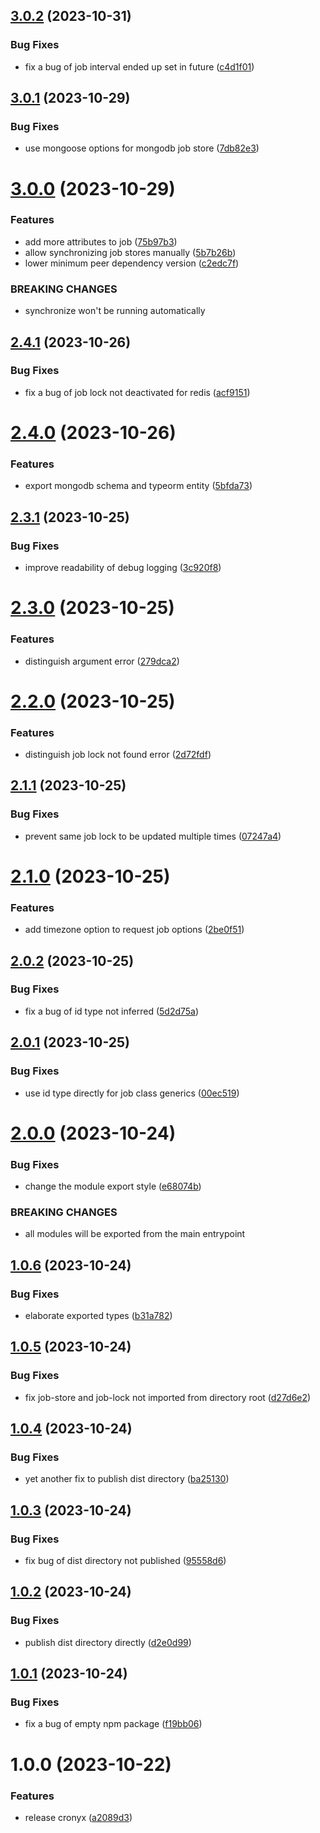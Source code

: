## [3.0.2](https://github.com/yujiosaka/Cronyx/compare/v3.0.1...v3.0.2) (2023-10-31)


### Bug Fixes

* fix a bug of job interval ended up set in future ([c4d1f01](https://github.com/yujiosaka/Cronyx/commit/c4d1f01c44075d581d7c2afa7c611e57126a4652))

## [3.0.1](https://github.com/yujiosaka/Cronyx/compare/v3.0.0...v3.0.1) (2023-10-29)


### Bug Fixes

* use mongoose options for mongodb job store ([7db82e3](https://github.com/yujiosaka/Cronyx/commit/7db82e3d9a62c29937e868307b43221cae2b8765))

# [3.0.0](https://github.com/yujiosaka/Cronyx/compare/v2.4.1...v3.0.0) (2023-10-29)


### Features

* add more attributes to job ([75b97b3](https://github.com/yujiosaka/Cronyx/commit/75b97b3b70e3fa513fdbc18065d59a02071618f5))
* allow synchronizing job stores manually ([5b7b26b](https://github.com/yujiosaka/Cronyx/commit/5b7b26bec151d0972a03d8f940f17c8d54a5166e))
* lower minimum peer dependency version ([c2edc7f](https://github.com/yujiosaka/Cronyx/commit/c2edc7f8e1bca7ba94f0c0411aa293c45ee4a6ef))


### BREAKING CHANGES

* synchronize won't be running automatically

## [2.4.1](https://github.com/yujiosaka/Cronyx/compare/v2.4.0...v2.4.1) (2023-10-26)


### Bug Fixes

* fix a bug of job lock not deactivated for redis ([acf9151](https://github.com/yujiosaka/Cronyx/commit/acf91512d120bf3c4d8891e2ab6620647729e602))

# [2.4.0](https://github.com/yujiosaka/Cronyx/compare/v2.3.1...v2.4.0) (2023-10-26)


### Features

* export mongodb schema and typeorm entity ([5bfda73](https://github.com/yujiosaka/Cronyx/commit/5bfda73828aa574b579d3d3dce8bcb61edd9f310))

## [2.3.1](https://github.com/yujiosaka/Cronyx/compare/v2.3.0...v2.3.1) (2023-10-25)


### Bug Fixes

* improve readability of debug logging ([3c920f8](https://github.com/yujiosaka/Cronyx/commit/3c920f8ce3aefb8f3167a8c5ec2b2f5a98e6b553))

# [2.3.0](https://github.com/yujiosaka/Cronyx/compare/v2.2.0...v2.3.0) (2023-10-25)


### Features

* distinguish argument error ([279dca2](https://github.com/yujiosaka/Cronyx/commit/279dca27bdd777574d1d932eba4dc4f17a76b502))

# [2.2.0](https://github.com/yujiosaka/Cronyx/compare/v2.1.1...v2.2.0) (2023-10-25)


### Features

* distinguish job lock not found error ([2d72fdf](https://github.com/yujiosaka/Cronyx/commit/2d72fdfe6fc970c4ae9514c8df0d46664a5cce2c))

## [2.1.1](https://github.com/yujiosaka/Cronyx/compare/v2.1.0...v2.1.1) (2023-10-25)


### Bug Fixes

* prevent same job lock to be updated multiple times ([07247a4](https://github.com/yujiosaka/Cronyx/commit/07247a46ebd7a19ae11c6d5af8445d159150d2c6))

# [2.1.0](https://github.com/yujiosaka/Cronyx/compare/v2.0.2...v2.1.0) (2023-10-25)


### Features

* add timezone option to request job options ([2be0f51](https://github.com/yujiosaka/Cronyx/commit/2be0f51fa8ce9705b4d2e9632023d74fe644f53f))

## [2.0.2](https://github.com/yujiosaka/Cronyx/compare/v2.0.1...v2.0.2) (2023-10-25)


### Bug Fixes

* fix a bug of id type not inferred ([5d2d75a](https://github.com/yujiosaka/Cronyx/commit/5d2d75a8087b898cc8f29c60c8cbfb3a55672c26))

## [2.0.1](https://github.com/yujiosaka/Cronyx/compare/v2.0.0...v2.0.1) (2023-10-25)


### Bug Fixes

* use id type directly for job class generics ([00ec519](https://github.com/yujiosaka/Cronyx/commit/00ec519a4648771606cf48b208c9bdcc618d5fc1))

# [2.0.0](https://github.com/yujiosaka/Cronyx/compare/v1.0.6...v2.0.0) (2023-10-24)


### Bug Fixes

* change the module export style ([e68074b](https://github.com/yujiosaka/Cronyx/commit/e68074bdb7d3c793cd52a86c0eec95343e7691a7))


### BREAKING CHANGES

* all modules will be exported from the main entrypoint

## [1.0.6](https://github.com/yujiosaka/Cronyx/compare/v1.0.5...v1.0.6) (2023-10-24)


### Bug Fixes

* elaborate exported types ([b31a782](https://github.com/yujiosaka/Cronyx/commit/b31a7827be1ba88bc977b2858f4564913d1a6f60))

## [1.0.5](https://github.com/yujiosaka/Cronyx/compare/v1.0.4...v1.0.5) (2023-10-24)


### Bug Fixes

* fix job-store and job-lock not imported from directory root ([d27d6e2](https://github.com/yujiosaka/Cronyx/commit/d27d6e20bf8e7558957906a8d541adb3e3a00a94))

## [1.0.4](https://github.com/yujiosaka/Cronyx/compare/v1.0.3...v1.0.4) (2023-10-24)


### Bug Fixes

* yet another fix to publish dist directory ([ba25130](https://github.com/yujiosaka/Cronyx/commit/ba25130db754e18e62613fa83d4bee01823ea1db))

## [1.0.3](https://github.com/yujiosaka/Cronyx/compare/v1.0.2...v1.0.3) (2023-10-24)


### Bug Fixes

* fix bug of dist directory not published ([95558d6](https://github.com/yujiosaka/Cronyx/commit/95558d63c0212438504e93f7c77be21ea83debcf))

## [1.0.2](https://github.com/yujiosaka/Cronyx/compare/v1.0.1...v1.0.2) (2023-10-24)


### Bug Fixes

* publish dist directory directly ([d2e0d99](https://github.com/yujiosaka/Cronyx/commit/d2e0d9971166dee2dcb833c4e53c5851e4f0fe82))

## [1.0.1](https://github.com/yujiosaka/Cronyx/compare/v1.0.0...v1.0.1) (2023-10-24)


### Bug Fixes

* fix a bug of empty npm package ([f19bb06](https://github.com/yujiosaka/Cronyx/commit/f19bb06da60c2cda7d3a7f10f15fcff592c564a2))

# 1.0.0 (2023-10-22)


### Features

* release cronyx ([a2089d3](https://github.com/yujiosaka/Cronyx/commit/a2089d3f5098f6adb9bc4ddb4e4386f363d320cf))
